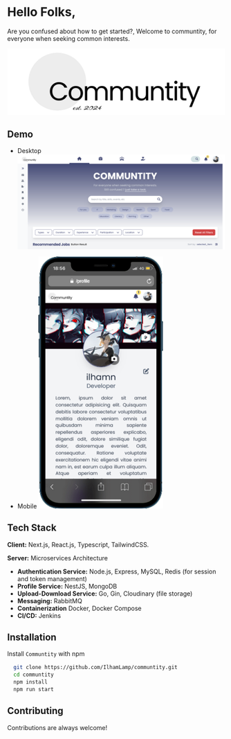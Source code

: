 # Hello Folks,

Are you confused about how to get started?, Welcome to communtity, for everyone when seeking common interests.

![Logo](public/assets/dark-logo-full.png)

## Demo

- Desktop
  ![Demo_Desktop](public/assets/demo-desktop.png)

- Mobile
  ![Demo_Mobile](public/assets/demo-mobile.png)

## Tech Stack

**Client:** Next.js, React.js, Typescript, TailwindCSS.

**Server:** Microservices Architecture

- **Authentication Service:** Node.js, Express, MySQL, Redis (for session and token management)
- **Profile Service:** NestJS, MongoDB
- **Upload-Download Service:** Go, Gin, Cloudinary (file storage)
- **Messaging:** RabbitMQ
- **Containerization** Docker, Docker Compose
- **CI/CD:** Jenkins

## Installation

Install `Communtity` with npm

```bash
  git clone https://github.com/IlhamLamp/communtity.git
  cd communtity
  npm install
  npm run start
```

## Contributing

Contributions are always welcome!
